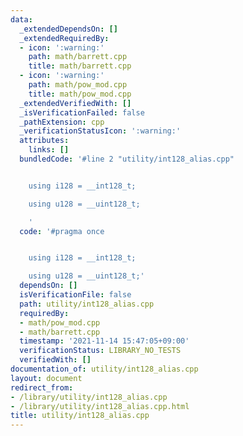 ```yaml
---
data:
  _extendedDependsOn: []
  _extendedRequiredBy:
  - icon: ':warning:'
    path: math/barrett.cpp
    title: math/barrett.cpp
  - icon: ':warning:'
    path: math/pow_mod.cpp
    title: math/pow_mod.cpp
  _extendedVerifiedWith: []
  _isVerificationFailed: false
  _pathExtension: cpp
  _verificationStatusIcon: ':warning:'
  attributes:
    links: []
  bundledCode: '#line 2 "utility/int128_alias.cpp"


    using i128 = __int128_t;

    using u128 = __uint128_t;

    '
  code: '#pragma once


    using i128 = __int128_t;

    using u128 = __uint128_t;'
  dependsOn: []
  isVerificationFile: false
  path: utility/int128_alias.cpp
  requiredBy:
  - math/pow_mod.cpp
  - math/barrett.cpp
  timestamp: '2021-11-14 15:47:05+09:00'
  verificationStatus: LIBRARY_NO_TESTS
  verifiedWith: []
documentation_of: utility/int128_alias.cpp
layout: document
redirect_from:
- /library/utility/int128_alias.cpp
- /library/utility/int128_alias.cpp.html
title: utility/int128_alias.cpp
---
```

